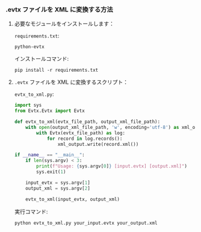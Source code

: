 ### .evtx ファイルを XML に変換する方法

1. 必要なモジュールをインストールします：

    `requirements.txt`:
    ```
    python-evtx
    ```

    インストールコマンド:
    ```
    pip install -r requirements.txt
    ```

2. `.evtx` ファイルを XML に変換するスクリプト：

    `evtx_to_xml.py`:
    ```python
    import sys
    from Evtx.Evtx import Evtx

    def evtx_to_xml(evtx_file_path, output_xml_file_path):
        with open(output_xml_file_path, 'w', encoding='utf-8') as xml_output:
            with Evtx(evtx_file_path) as log:
                for record in log.records():
                    xml_output.write(record.xml())

    if __name__ == "__main__":
        if len(sys.argv) < 3:
            print(f"Usage: {sys.argv[0]} [input.evtx] [output.xml]")
            sys.exit(1)

        input_evtx = sys.argv[1]
        output_xml = sys.argv[2]

        evtx_to_xml(input_evtx, output_xml)
    ```

    実行コマンド:
    ```
    python evtx_to_xml.py your_input.evtx your_output.xml
    ```
